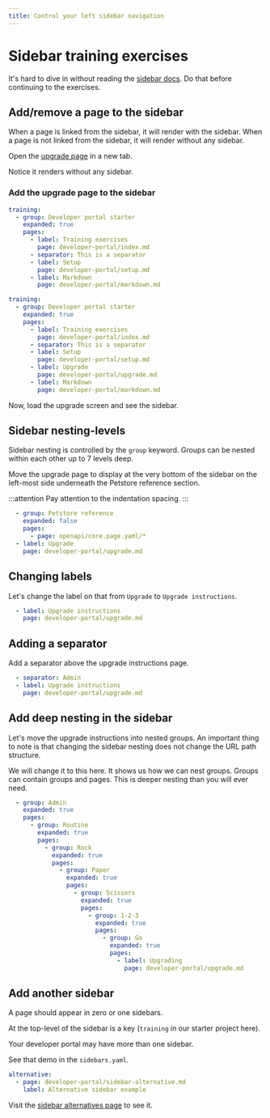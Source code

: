 ```yaml
---
title: Control your left sidebar navigation
---
```


# Sidebar training exercises

It's hard to dive in without reading the [sidebar docs](https://docs.redoc.ly/developer-portal/sidebar-nav/).
Do that before continuing to the exercises.


## Add/remove a page to the sidebar

When a page is linked from the sidebar, it will render with the sidebar.
When a page is not linked from the sidebar, it will render without any sidebar.

Open the [upgrade page](upgrade.md) in a new tab.

Notice it renders without any sidebar.

### Add the upgrade page to the sidebar

```yaml Before
training:
  - group: Developer portal starter
    expanded: true
    pages:
      - label: Training exercises
        page: developer-portal/index.md
      - separator: This is a separator
      - label: Setup
        page: developer-portal/setup.md
      - label: Markdown
        page: developer-portal/markdown.md

```

```yaml After
training:
  - group: Developer portal starter
    expanded: true
    pages:
      - label: Training exercises
        page: developer-portal/index.md
      - separator: This is a separator
      - label: Setup
        page: developer-portal/setup.md
      - label: Upgrade
        page: developer-portal/upgrade.md
      - label: Markdown
        page: developer-portal/markdown.md
```

Now, load the upgrade screen and see the sidebar.


## Sidebar nesting-levels

Sidebar nesting is controlled by the `group` keyword.
Groups can be nested within each other up to 7 levels deep.

Move the upgrade page to display at the very bottom of the sidebar on the left-most side underneath the Petstore reference section.

:::attention
Pay attention to the indentation spacing.
:::

```yaml
  - group: Petstore reference
    expanded: false
    pages:
      - page: openapi/core.page.yaml/*
  - label: Upgrade
    page: developer-portal/upgrade.md
```

## Changing labels

Let's change the label on that from `Upgrade` to `Upgrade instructions`.

```yaml
  - label: Upgrade instructions
    page: developer-portal/upgrade.md
```

## Adding a separator

Add a separator above the upgrade instructions page.

```yaml
  - separator: Admin
  - label: Upgrade instructions
    page: developer-portal/upgrade.md
```

## Add deep nesting in the sidebar

Let's move the upgrade instructions into nested groups.
An important thing to note is that changing the sidebar nesting does not change the URL path structure.

We will change it to this here.
It shows us how we can nest groups.
Groups can contain groups and pages.
This is deeper nesting than you will ever need.

```yaml
  - group: Admin
    expanded: true
    pages:
      - group: Routine
        expanded: true
        pages:
          - group: Rock
            expanded: true
            pages:
              - group: Paper
                expanded: true
                pages:
                  - group: Scissors
                    expanded: true
                    pages:
                      - group: 1-2-3
                        expanded: true
                        pages:
                          - group: Go
                            expanded: true
                            pages:
                              - label: Upgrading
                                page: developer-portal/upgrade.md
```

## Add another sidebar

A page should appear in zero or one sidebars.

At the top-level of the sidebar is a key (`training` in our starter project here).

Your developer portal may have more than one sidebar.

See that demo in the `sidebars.yaml`.

```yaml
alternative:
  - page: developer-portal/sidebar-alternative.md
    label: Alternative sidebar example
```

Visit the [sidebar alternatives page](sidebar-alternative.md) to see it.
